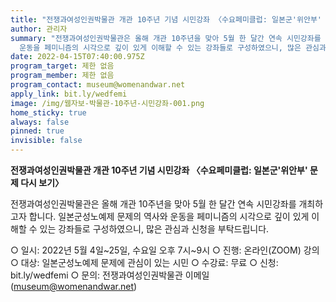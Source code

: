 ```yaml
---
title: "전쟁과여성인권박물관 개관 10주년 기념 시민강좌 〈수요페미클럽: 일본군'위안부' 문제 다시 보기〉"
author: 관리자
summary: "전쟁과여성인권박물관은 올해 개관 10주년을 맞아 5월 한 달간 연속 시민강좌를 개최하고자 합니다. 일본군성노예제 문제의 역사와
  운동을 페미니즘의 시각으로 깊이 있게 이해할 수 있는 강좌들로 구성하였으니, 많은 관심과 신청을 부탁드립니다. "
date: 2022-04-15T07:40:00.975Z
program_target: 제한 없음
program_member: 제한 없음
program_contact: museum@womenandwar.net
apply_link: bit.ly/wedfemi
image: /img/웹자보-박물관-10주년-시민강좌-001.png
home_sticky: true
always: false
pinned: true
invisible: false
---
```

**전쟁과여성인권박물관 개관 10주년 기념 시민강좌
〈수요페미클럽: 일본군'위안부' 문제 다시 보기〉**

전쟁과여성인권박물관은 올해 개관 10주년을 맞아 5월 한 달간 연속 시민강좌를 개최하고자 합니다. 일본군성노예제 문제의 역사와 운동을 페미니즘의 시각으로 깊이 있게 이해할 수 있는 강좌들로 구성하였으니, 많은 관심과 신청을 부탁드립니다. 

○ 일시: 2022년 5월 4일\~25일, 수요일 오후 7시\~9시 
○ 진행: 온라인(ZOOM) 강의
○ 대상: 일본군성노예제 문제에 관심이 있는 시민
○ 수강료: 무료
○ 신청: bit.ly/wedfemi
○ 문의: 전쟁과여성인권박물관 이메일(museum@womenandwar.net)